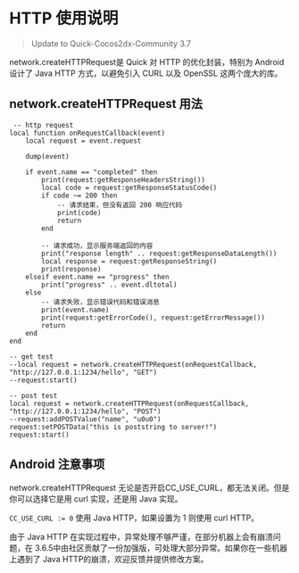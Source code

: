 # HTTP 使用说明

> Update to Quick-Cocos2dx-Community 3.7

network.createHTTPRequest是 Quick 对 HTTP 的优化封装，特别为 Android 设计了 Java HTTP 方式，以避免引入 CURL 以及 OpenSSL 这两个庞大的库。

## network.createHTTPRequest 用法

```
 -- http request
local function onRequestCallback(event)
	local request = event.request
	
	dump(event)

	if event.name == "completed" then
		print(request:getResponseHeadersString())
		local code = request:getResponseStatusCode()
		if code ~= 200 then
			-- 请求结束，但没有返回 200 响应代码
			print(code)
			return
		end

		-- 请求成功，显示服务端返回的内容
		print("response length" .. request:getResponseDataLength())
		local response = request:getResponseString()
		print(response)
	elseif event.name == "progress" then
		print("progress" .. event.dltotal)
	else
		-- 请求失败，显示错误代码和错误消息
		print(event.name)
		print(request:getErrorCode(), request:getErrorMessage())
		return
	end
end

-- get test
--local request = network.createHTTPRequest(onRequestCallback, "http://127.0.0.1:1234/hello", "GET")
--request:start()

-- post test
local request = network.createHTTPRequest(onRequestCallback, "http://127.0.0.1:1234/hello", "POST")
--request:addPOSTValue("name", "u0u0")
request:setPOSTData("this is poststring to server!")
request:start()
```

## Android 注意事项

network.createHTTPRequest 无论是否开启CC_USE_CURL，都无法关闭。但是你可以选择它是用 curl 实现，还是用 Java 实现。

`CC_USE_CURL := 0` 使用 Java HTTP，如果设置为 1 则使用 curl HTTP。

由于 Java HTTP 在实现过程中，异常处理不够严谨，在部分机器上会有崩溃问题，在 3.6.5中由社区贡献了一份加强版，可处理大部分异常。如果你在一些机器上遇到了 Java HTTP的崩溃，欢迎反馈并提供修改方案。